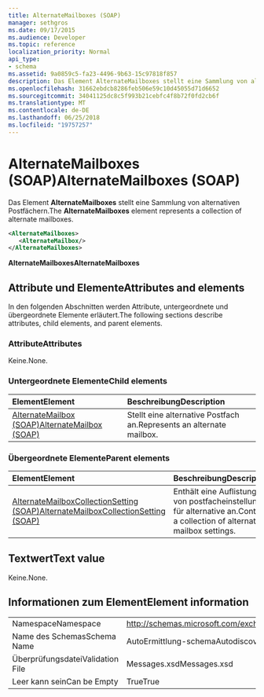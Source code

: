 ```yaml
---
title: AlternateMailboxes (SOAP)
manager: sethgros
ms.date: 09/17/2015
ms.audience: Developer
ms.topic: reference
localization_priority: Normal
api_type:
- schema
ms.assetid: 9a0859c5-fa23-4496-9b63-15c97818f857
description: Das Element AlternateMailboxes stellt eine Sammlung von alternativen Postfächern.
ms.openlocfilehash: 31662ebdcb8286feb506e59c10d45055d71d6652
ms.sourcegitcommit: 34041125dc8c5f993b21cebfc4f8b72f0fd2cb6f
ms.translationtype: MT
ms.contentlocale: de-DE
ms.lasthandoff: 06/25/2018
ms.locfileid: "19757257"
---
```

# <a name="alternatemailboxes-soap"></a><span data-ttu-id="2a6d0-103">AlternateMailboxes (SOAP)</span><span class="sxs-lookup"><span data-stu-id="2a6d0-103">AlternateMailboxes (SOAP)</span></span>

<span data-ttu-id="2a6d0-104">Das Element **AlternateMailboxes** stellt eine Sammlung von alternativen Postfächern.</span><span class="sxs-lookup"><span data-stu-id="2a6d0-104">The **AlternateMailboxes** element represents a collection of alternate mailboxes.</span></span> 
  
```XML
<AlternateMailboxes>
   <AlternateMailbox/>
</AlternateMailboxes>
```

 <span data-ttu-id="2a6d0-105">**AlternateMailboxes**</span><span class="sxs-lookup"><span data-stu-id="2a6d0-105">**AlternateMailboxes**</span></span>
## <a name="attributes-and-elements"></a><span data-ttu-id="2a6d0-106">Attribute und Elemente</span><span class="sxs-lookup"><span data-stu-id="2a6d0-106">Attributes and elements</span></span>

<span data-ttu-id="2a6d0-107">In den folgenden Abschnitten werden Attribute, untergeordnete und übergeordnete Elemente erläutert.</span><span class="sxs-lookup"><span data-stu-id="2a6d0-107">The following sections describe attributes, child elements, and parent elements.</span></span>
  
### <a name="attributes"></a><span data-ttu-id="2a6d0-108">Attribute</span><span class="sxs-lookup"><span data-stu-id="2a6d0-108">Attributes</span></span>

<span data-ttu-id="2a6d0-109">Keine.</span><span class="sxs-lookup"><span data-stu-id="2a6d0-109">None.</span></span>
  
### <a name="child-elements"></a><span data-ttu-id="2a6d0-110">Untergeordnete Elemente</span><span class="sxs-lookup"><span data-stu-id="2a6d0-110">Child elements</span></span>

|<span data-ttu-id="2a6d0-111">**Element**</span><span class="sxs-lookup"><span data-stu-id="2a6d0-111">**Element**</span></span>|<span data-ttu-id="2a6d0-112">**Beschreibung**</span><span class="sxs-lookup"><span data-stu-id="2a6d0-112">**Description**</span></span>|
|:-----|:-----|
|[<span data-ttu-id="2a6d0-113">AlternateMailbox (SOAP)</span><span class="sxs-lookup"><span data-stu-id="2a6d0-113">AlternateMailbox (SOAP)</span></span>](alternatemailbox-soap.md) <br/> |<span data-ttu-id="2a6d0-114">Stellt eine alternative Postfach an.</span><span class="sxs-lookup"><span data-stu-id="2a6d0-114">Represents an alternate mailbox.</span></span>  <br/> |
   
### <a name="parent-elements"></a><span data-ttu-id="2a6d0-115">Übergeordnete Elemente</span><span class="sxs-lookup"><span data-stu-id="2a6d0-115">Parent elements</span></span>

|<span data-ttu-id="2a6d0-116">**Element**</span><span class="sxs-lookup"><span data-stu-id="2a6d0-116">**Element**</span></span>|<span data-ttu-id="2a6d0-117">**Beschreibung**</span><span class="sxs-lookup"><span data-stu-id="2a6d0-117">**Description**</span></span>|
|:-----|:-----|
|[<span data-ttu-id="2a6d0-118">AlternateMailboxCollectionSetting (SOAP)</span><span class="sxs-lookup"><span data-stu-id="2a6d0-118">AlternateMailboxCollectionSetting (SOAP)</span></span>](alternatemailboxcollectionsetting-soap.md) <br/> |<span data-ttu-id="2a6d0-119">Enthält eine Auflistung von postfacheinstellungen für alternative an.</span><span class="sxs-lookup"><span data-stu-id="2a6d0-119">Contains a collection of alternate mailbox settings.</span></span>  <br/> |
   
## <a name="text-value"></a><span data-ttu-id="2a6d0-120">Textwert</span><span class="sxs-lookup"><span data-stu-id="2a6d0-120">Text value</span></span>

<span data-ttu-id="2a6d0-121">Keine.</span><span class="sxs-lookup"><span data-stu-id="2a6d0-121">None.</span></span>
  
## <a name="element-information"></a><span data-ttu-id="2a6d0-122">Informationen zum Element</span><span class="sxs-lookup"><span data-stu-id="2a6d0-122">Element information</span></span>

|||
|:-----|:-----|
|<span data-ttu-id="2a6d0-123">Namespace</span><span class="sxs-lookup"><span data-stu-id="2a6d0-123">Namespace</span></span>  <br/> |http://schemas.microsoft.com/exchange/2010/Autodiscover  <br/> |
|<span data-ttu-id="2a6d0-124">Name des Schemas</span><span class="sxs-lookup"><span data-stu-id="2a6d0-124">Schema Name</span></span>  <br/> |<span data-ttu-id="2a6d0-125">AutoErmittlung-schema</span><span class="sxs-lookup"><span data-stu-id="2a6d0-125">Autodiscover schema</span></span>  <br/> |
|<span data-ttu-id="2a6d0-126">Überprüfungsdatei</span><span class="sxs-lookup"><span data-stu-id="2a6d0-126">Validation File</span></span>  <br/> |<span data-ttu-id="2a6d0-127">Messages.xsd</span><span class="sxs-lookup"><span data-stu-id="2a6d0-127">Messages.xsd</span></span>  <br/> |
|<span data-ttu-id="2a6d0-128">Leer kann sein</span><span class="sxs-lookup"><span data-stu-id="2a6d0-128">Can be Empty</span></span>  <br/> |<span data-ttu-id="2a6d0-129">True</span><span class="sxs-lookup"><span data-stu-id="2a6d0-129">True</span></span>  <br/> |
   


